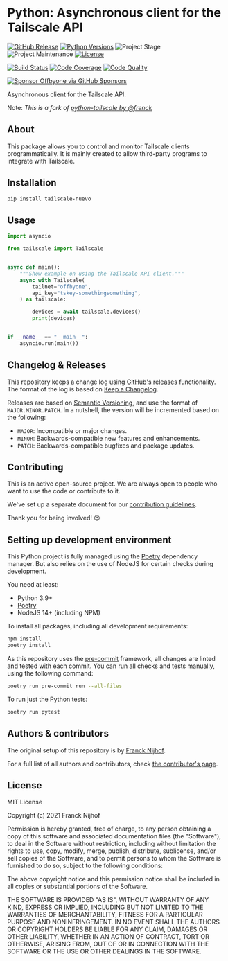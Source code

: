# Python: Asynchronous client for the Tailscale API

[![GitHub Release][releases-shield]][releases]
[![Python Versions][python-versions-shield]][pypi]
![Project Stage][project-stage-shield]
![Project Maintenance][maintenance-shield]
[![License][license-shield]](LICENSE.md)

[![Build Status][build-shield]][build]
[![Code Coverage][codecov-shield]][codecov]
[![Code Quality][code-quality-shield]][code-quality]

[![Sponsor Offbyone via GitHub Sponsors][github-sponsors-shield]][github-sponsors]

Asynchronous client for the Tailscale API.

Note: _This is a fork of [python-tailscale by @frenck](https://github.com/frenck/python-tailscale)_

## About

This package allows you to control and monitor Tailscale clients
programmatically. It is mainly created to allow third-party programs to
integrate with Tailscale.

## Installation

```bash
pip install tailscale-nuevo
```

## Usage

```python
import asyncio

from tailscale import Tailscale


async def main():
    """Show example on using the Tailscale API client."""
    async with Tailscale(
        tailnet="offbyone",
        api_key="tskey-somethingsomething",
    ) as tailscale:

        devices = await tailscale.devices()
        print(devices)


if __name__ == "__main__":
    asyncio.run(main())
```

## Changelog & Releases

This repository keeps a change log using [GitHub's releases][releases]
functionality. The format of the log is based on
[Keep a Changelog][keepchangelog].

Releases are based on [Semantic Versioning][semver], and use the format
of `MAJOR.MINOR.PATCH`. In a nutshell, the version will be incremented
based on the following:

- `MAJOR`: Incompatible or major changes.
- `MINOR`: Backwards-compatible new features and enhancements.
- `PATCH`: Backwards-compatible bugfixes and package updates.

## Contributing

This is an active open-source project. We are always open to people who want to
use the code or contribute to it.

We've set up a separate document for our
[contribution guidelines](.github/CONTRIBUTING.md).

Thank you for being involved! :heart_eyes:

## Setting up development environment

This Python project is fully managed using the [Poetry][poetry] dependency
manager. But also relies on the use of NodeJS for certain checks during
development.

You need at least:

- Python 3.9+
- [Poetry][poetry-install]
- NodeJS 14+ (including NPM)

To install all packages, including all development requirements:

```bash
npm install
poetry install
```

As this repository uses the [pre-commit][pre-commit] framework, all changes
are linted and tested with each commit. You can run all checks and tests
manually, using the following command:

```bash
poetry run pre-commit run --all-files
```

To run just the Python tests:

```bash
poetry run pytest
```

## Authors & contributors

The original setup of this repository is by [Franck Nijhof][offbyone].

For a full list of all authors and contributors,
check [the contributor's page][contributors].

## License

MIT License

Copyright (c) 2021 Franck Nijhof

Permission is hereby granted, free of charge, to any person obtaining a copy
of this software and associated documentation files (the "Software"), to deal
in the Software without restriction, including without limitation the rights
to use, copy, modify, merge, publish, distribute, sublicense, and/or sell
copies of the Software, and to permit persons to whom the Software is
furnished to do so, subject to the following conditions:

The above copyright notice and this permission notice shall be included in all
copies or substantial portions of the Software.

THE SOFTWARE IS PROVIDED "AS IS", WITHOUT WARRANTY OF ANY KIND, EXPRESS OR
IMPLIED, INCLUDING BUT NOT LIMITED TO THE WARRANTIES OF MERCHANTABILITY,
FITNESS FOR A PARTICULAR PURPOSE AND NONINFRINGEMENT. IN NO EVENT SHALL THE
AUTHORS OR COPYRIGHT HOLDERS BE LIABLE FOR ANY CLAIM, DAMAGES OR OTHER
LIABILITY, WHETHER IN AN ACTION OF CONTRACT, TORT OR OTHERWISE, ARISING FROM,
OUT OF OR IN CONNECTION WITH THE SOFTWARE OR THE USE OR OTHER DEALINGS IN THE
SOFTWARE.

[build-shield]: https://github.com/offbyone/python-tailscale/actions/workflows/tests.yaml/badge.svg
[build]: https://github.com/offbyone/python-tailscale/actions/workflows/tests.yaml
[code-quality-shield]: https://img.shields.io/lgtm/grade/python/g/offbyone/python-tailscale.svg?logo=lgtm&logoWidth=18
[code-quality]: https://lgtm.com/projects/g/offbyone/python-tailscale/context:python
[codecov-shield]: https://codecov.io/gh/offbyone/python-tailscale/branch/master/graph/badge.svg
[codecov]: https://codecov.io/gh/offbyone/python-tailscale
[contributors]: https://github.com/offbyone/python-tailscale/graphs/contributors
[offbyone]: https://github.com/offbyone
[github-sponsors-shield]: https://offbyone.dev/wp-content/uploads/2019/12/github_sponsor.png
[github-sponsors]: https://github.com/sponsors/offbyone
[keepchangelog]: https://keepachangelog.com/en/1.0.0/
[license-shield]: https://img.shields.io/github/license/offbyone/python-tailscale.svg
[maintenance-shield]: https://img.shields.io/maintenance/yes/2021.svg
[patreon-shield]: https://offbyone.dev/wp-content/uploads/2019/12/patreon.png
[patreon]: https://www.patreon.com/offbyone
[poetry-install]: https://python-poetry.org/docs/#installation
[poetry]: https://python-poetry.org
[pre-commit]: https://pre-commit.com/
[project-stage-shield]: https://img.shields.io/badge/project%20stage-production%20ready-brightgreen.svg
[pypi]: https://pypi.org/project/tailscale/
[python-versions-shield]: https://img.shields.io/pypi/pyversions/tailscale
[releases-shield]: https://img.shields.io/github/release/offbyone/python-tailscale.svg
[releases]: https://github.com/offbyone/python-tailscale/releases
[semver]: https://semver.org/spec/v2.0.0.html
